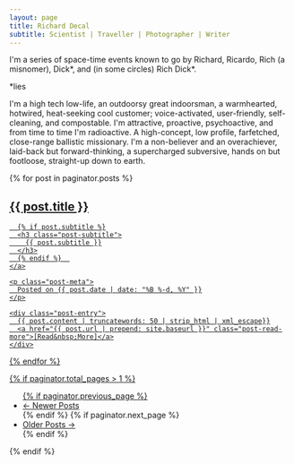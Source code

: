 ```yaml
---
layout: page
title: Richard Decal
subtitle: Scientist | Traveller | Photographer | Writer
---
```


<div class="main-explain-area jumbotron">
  <p>I'm a series of space-time events known to go by Richard, Ricardo, Rich (a misnomer), Dick*, and (in some circles) Rich Dick*.

*lies

I'm a high tech low-life, an outdoorsy great indoorsman, a warmhearted, hotwired, heat-seeking cool customer; voice-activated, user-friendly, self-cleaning, and compostable. I'm attractive, proactive, psychoactive, and from time to time I'm radioactive. A high-concept, low profile, farfetched, close-range ballistic missionary. I'm a non-believer and an overachiever, laid-back but forward-thinking, a supercharged subversive, hands on but footloose, straight-up down to earth.</p>
</div>


<div class="posts-list">
  {% for post in paginator.posts %}
  <article class="post-preview">
    <a href="{{ post.url | prepend: site.baseurl }}">
	  <h2 class="post-title">{{ post.title }}</h2>
	
	  {% if post.subtitle %}
	  <h3 class="post-subtitle">
	    {{ post.subtitle }}
	  </h3>
	  {% endif %}  
    </a>

    <p class="post-meta">
      Posted on {{ post.date | date: "%B %-d, %Y" }}
    </p>
  
    <div class="post-entry">
      {{ post.content | truncatewords: 50 | strip_html | xml_escape}}
	  <a href="{{ post.url | prepend: site.baseurl }}" class="post-read-more">[Read&nbsp;More]</a>
    </div>
  
   </article>
  {% endfor %}
</div>

{% if paginator.total_pages > 1 %}
<ul class="pager main-pager">
  {% if paginator.previous_page %}
  <li class="previous">
    <a href="{{ paginator.previous_page_path | prepend: site.baseurl | replace: '//', '/' }}">&larr; Newer Posts</a>
  </li>
  {% endif %}
  {% if paginator.next_page %}
  <li class="next">
    <a href="{{ paginator.next_page_path | prepend: site.baseurl | replace: '//', '/' }}">Older Posts &rarr;</a>
  </li>
  {% endif %}
</ul>
{% endif %}
